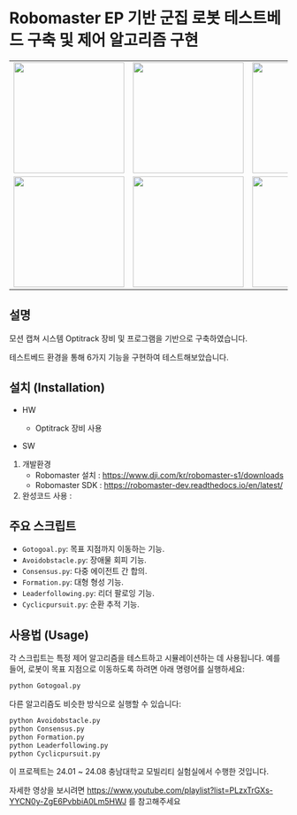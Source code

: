 # Robomaster EP 기반 군집 로봇 테스트베드 구축 및 제어 알고리즘 구현

<table>
  <tr>
    <td><img src="https://github.com/user-attachments/assets/02173d7c-6904-47db-99b2-20c5cc657b2e" width="200"/></td>
    <td><img src="https://github.com/user-attachments/assets/e4e1c530-b803-40e1-a53f-263e01b3aca7" width="200"/></td>
    <td><img src="https://github.com/user-attachments/assets/9abeff15-d530-4a2f-93cf-0e21465c6bf9" width="200"/></td>
    <td rowspan="2"><img src="https://github.com/user-attachments/assets/9cccd273-e668-449f-af7c-282fc7f8fa97" width="400"/></td>
  </tr>
  <tr>
    <td><img src="https://github.com/user-attachments/assets/f5d0a633-bb3e-47cb-9df2-1543d886eca9" width="200"/></td>
    <td><img src="https://github.com/user-attachments/assets/a7002302-eb93-49a2-8634-a670e2af97fd" width="200"/></td>
    <td><img src="https://github.com/user-attachments/assets/7f5f2b42-3aa2-4be8-8db7-f0e2f475e7c1" width="200"/></td>
    </tr>
</table>


## 설명
모션 캡쳐 시스템 Optitrack 장비 및 프로그램을 기반으로 구축하였습니다.

테스트베드 환경을 통해 6가지 기능을 구현하여 테스트해보았습니다.


## 설치 (Installation)

- HW
  - Optitrack 장비 사용

- SW
1. 개발환경
   - Robomaster 설치 : https://www.dji.com/kr/robomaster-s1/downloads
   - Robomaster SDK : https://robomaster-dev.readthedocs.io/en/latest/
2. 완성코드 사용 : 


## 주요 스크립트
- `Gotogoal.py`: 목표 지점까지 이동하는 기능.
- `Avoidobstacle.py`: 장애물 회피 기능.
- `Consensus.py`: 다중 에이전트 간 합의.
- `Formation.py`: 대형 형성 기능.
- `Leaderfollowing.py`: 리더 팔로잉 기능.
- `Cyclicpursuit.py`: 순환 추적 기능.


## 사용법 (Usage)

각 스크립트는 특정 제어 알고리즘을 테스트하고 시뮬레이션하는 데 사용됩니다. 예를 들어, 로봇이 목표 지점으로 이동하도록 하려면 아래 명령어를 실행하세요:

```bash
python Gotogoal.py
```

다른 알고리즘도 비슷한 방식으로 실행할 수 있습니다:

```bash
python Avoidobstacle.py
python Consensus.py
python Formation.py
python Leaderfollowing.py
python Cyclicpursuit.py
```

이 프로젝트는 24.01 ~ 24.08 충남대학교 모빌리티 실험실에서 수행한 것입니다.

자세한 영상을 보시려면 https://www.youtube.com/playlist?list=PLzxTrGXs-YYCN0y-ZgE6PvbbiA0Lm5HWJ 를 참고해주세요
